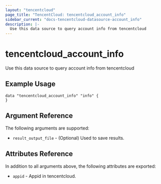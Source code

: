 ```yaml
---
layout: "tencentcloud"
page_title: "TencentCloud: tencentcloud_account_info"
sidebar_current: "docs-tencentcloud-datasource-account_info"
description: |-
  Use this data source to query account info from tencentcloud
---
```


# tencentcloud_account_info

Use this data source to query account info from tencentcloud

## Example Usage

```hcl
data "tencentcloud_account_info" "info" {
}
```

## Argument Reference

The following arguments are supported:

* `result_output_file` - (Optional) Used to save results.

## Attributes Reference

In addition to all arguments above, the following attributes are exported:

* `appid` - Appid in tencentcloud.


